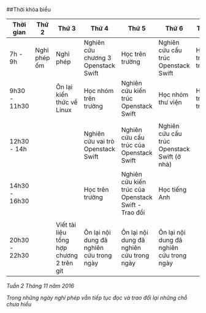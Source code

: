 ##Thời khóa biểu

| Thời gian | Thứ 2 | Thứ 3 | Thứ 4 | Thứ 5 | Thứ 6 | Thứ 7 | Chủ Nhật |
|-----------|-------|-------|-------|-------|-------|-------|----------|
| 7h - 9h | Nghỉ phép ốm | Nghỉ phép | Nghiên cứu chương 3 Openstack Swift | Học trên trường | Nghiên cứu cấu trúc Openstack Swift | Học trên trường | Học tiếng Anh |
| 9h30 - 11h30 |  | Ôn lại kiến thức về Linux | Học nhóm trên trường | Nghiên cứu kiến trúc Openstack Swift | Học nhóm thư viện | Học trên trường | Ôn lại kiến thức Linux |
| | | | | | | | |
| 12h30 - 14h |  |  | Nghiên cứu vai trò Openstack Swift| Nghiên cứu cấu trúc của Openstack Swift | Nghiên cứu cấu trúc Openstack Swift (ở nhà) | | |
| 14h30 - 16h30 |  |  | Học trên trường | Nghiên cứu kiến trúc của Openstack Swift - Trao đổi| Học tiếng Anh | | |
| | | | | | | | |
| 20h30 - 22h30 | | Viết tài liệu tổng hợp chương 2 trên git | Ôn lại nội dung đã nghiên cứu trong ngày | Ôn lại nội dung đã nghiên cứu trong ngày | Ôn lại nội dung đã nghiên cứu trong ngày | | |

*Tuần 2 Tháng 11 năm 2016*

*Trong những ngày nghỉ phép vẫn tiếp tục đọc và trao đổi lại những chỗ chưa hiểu*
